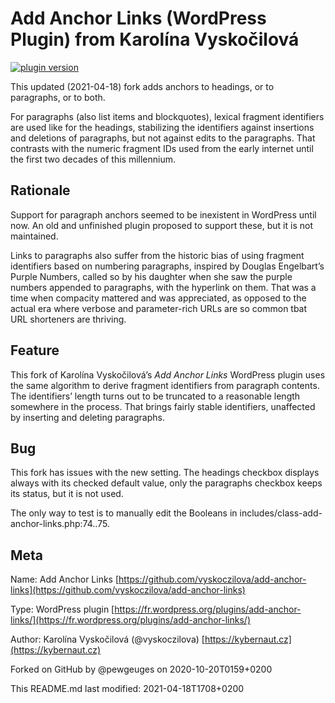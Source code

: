 # Add Anchor Links (WordPress Plugin) from Karolína Vyskočilová

[![plugin version](https://img.shields.io/wordpress/plugin/v/add-anchor-links.svg)](https://wordpress.org/plugins/add-anchor-links)

This updated (2021-04-18) fork adds anchors to headings, or to paragraphs, or to both.

For paragraphs (also list items and blockquotes), lexical fragment identifiers are used like for the headings, stabilizing the identifiers against insertions and deletions of paragraphs, but not against edits to the paragraphs. That contrasts with the numeric fragment IDs used from the early internet until the first two decades of this millennium.

## Rationale

Support for paragraph anchors seemed to be inexistent in WordPress until now. An old and unfinished plugin proposed to support these, but it is not maintained.

Links to paragraphs also suffer from the historic bias of using fragment identifiers based on numbering paragraphs, inspired by Douglas Engelbart’s Purple Numbers, called so by his daughter when she saw the purple numbers appended to paragraphs, with the hyperlink on them. That was a time when compacity mattered and was appreciated, as opposed to the actual era where verbose and parameter-rich URLs are so common tbat URL shorteners are thriving.

## Feature

This fork of Karolína Vyskočilová’s *Add Anchor Links* WordPress plugin uses the same algorithm to derive fragment identifiers from paragraph contents. The identifiers’ length turns out to be truncated to a reasonable length somewhere in the process. That brings fairly stable identifiers, unaffected by inserting and deleting paragraphs.

## Bug

This fork has issues with the new setting. The headings checkbox displays always with its checked default value, only the paragraphs checkbox keeps its status, but it is not used. 

The only way to test is to manually edit the Booleans in includes/class-add-anchor-links.php:74..75.

## Meta

Name: Add Anchor Links [https://github.com/vyskoczilova/add-anchor-links](https://github.com/vyskoczilova/add-anchor-links)

Type: WordPress plugin [https://fr.wordpress.org/plugins/add-anchor-links/](https://fr.wordpress.org/plugins/add-anchor-links/)

Author: Karolína Vyskočilová (@vyskoczilova) [https://kybernaut.cz](https://kybernaut.cz)

Forked on GitHub by @pewgeuges on 2020-10-20T0159+0200

This README.md last modified: 2021-04-18T1708+0200
